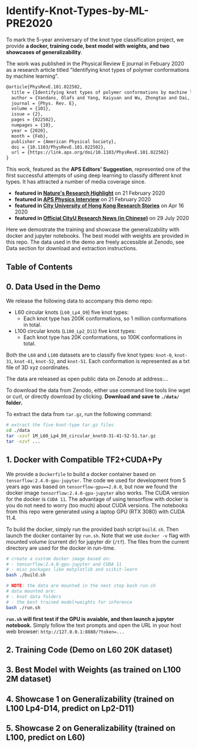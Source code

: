 # Identify-Knot-Types-by-ML-PRE2020

To mark the 5-year anniversary of the knot type classification project, we provide **a docker, training code, best model with weights, and two showcases of generalizability**.

The work was published in the Physical Review E journal in Febuary 2020 as a research article titled "Identifying knot types of polymer conformations by machine learning".
```latex
@article{PhysRevE.101.022502,
  title = {Identifying knot types of polymer conformations by machine learning},
  author = {Vandans, Olafs and Yang, Kaiyuan and Wu, Zhongtao and Dai, Liang},
  journal = {Phys. Rev. E},
  volume = {101},
  issue = {2},
  pages = {022502},
  numpages = {10},
  year = {2020},
  month = {Feb},
  publisher = {American Physical Society},
  doi = {10.1103/PhysRevE.101.022502},
  url = {https://link.aps.org/doi/10.1103/PhysRevE.101.022502}
}
```

This work, featured as the **APS Editors' Suggestion**, represented one of the first successful attempts of using deep learning to classify different knot types.
It has attracted a number of media coverage since.
- **featured in [Nature's Research Highlight](https://www.nature.com/articles/d41586-020-00483-w)** on 21 February 2020
- **featured in [APS Physics Interview](https://physics.aps.org/articles/v13/s19)** on 21 February 2020
- **featured in [City University of Hong Kong Research Stories](https://www.cityu.edu.hk/research/stories/2020/04/16/cityu-scientists-classify-knots-efficiently-artificial-intelligence)** on Apr 16 2020
- **featured in [Official CityU Research News (in Chinese)](https://mp.weixin.qq.com/s/7Hqq0asBYxdASTVxNUdVLA)** on 29 July 2020

Here we demostrate the training and showcase the generalizability with docker and jupyter notebooks.
The best model with weights are provided in this repo.
The data used in the demo are freely accessible at Zenodo, see Data section for download and extraction instructions.

## Table of Contents

## 0. Data Used in the Demo

We release the following data to accompany this demo repo:
- L60 circular knots (`L60_Lp4_D9`) five knot types:
  - Each knot type has 200K conformations, so 1 million conformations in total.
- L100 circular knots (`L100_Lp2_D11`) five knot types:
  - Each knot type has 20K conformations, so 100K conformations in total.

Both the `L60` and `L100` datasets are to classify five knot types: `knot-0`, `knot-31`, `knot-41`, `knot-52`, and `knot-51`.
Each conformation is represented as a txt file of 3D xyz coordinates.

The data are released as open public data on Zenodo at address:...

To download the data from Zenodo, either use command line tools line wget or curl, or directly download by clicking. **Download and save to `./data/` folder.**

To extract the data from `tar.gz`, run the following command:

```sh
# extract the five knot-type tar.gz files
cd ./data
tar -xzvf 1M_L60_Lp4_D9_circular_knot0-31-41-52-51.tar.gz
tar -xzvf ...
```

## 1. Docker with Compatible TF2+CUDA+Py

We provide a `Dockerfile` to build a docker container based on `tensorflow:2.4.0-gpu-jupyter`.
The code we used for development from 5 years ago was based on `tensorflow-gpu==2.0.0`, but now we found the docker image `tensorflow:2.4.0-gpu-jupyter` also works.
The CUDA version for the docker is `CUDA 11`.
The advantage of using tensorflow with docker is you do not need to worry (too much) about CUDA versions.
The notebooks from this repo were generated using a laptop GPU (RTX 3080) with CUDA 11.4.

To build the docker, simply run the provided bash script `build.sh`.
Then launch the docker container by `run.sh`.
Note that we use `docker -v` flag with mounted volume (current dir) for jupyter dir (`/tf`).
The files from the current directory are used for the docker in run-time.

```sh
# create a custom docker image based on:
# - tensorflow:2.4.0-gpu-jupyter and CUDA 11
# - misc packages like matplotlib and scikit-learn
bash ./build.sh

# NOTE: the data are mounted in the next step bash run.sh
# data mounted are:
# - knot data folders
# - the best trained model+weights for inference
bash ./run.sh
```

**`run.sh` will first test if the GPU is avaiable, and then launch a jupyter notebook.**
Simply follow the text prompts and open the URL in your host web browser: `http://127.0.0.1:8888/?token=...`

## 2. Training Code (Demo on L60 20K dataset)

## 3. Best Model with Weights (as trained on L100 2M dataset)

## 4. Showcase 1 on Generalizability (trained on L100 Lp4-D14, predict on Lp2-D11)

## 5. Showcase 2 on Generalizability (trained on L100, predict on L60)


